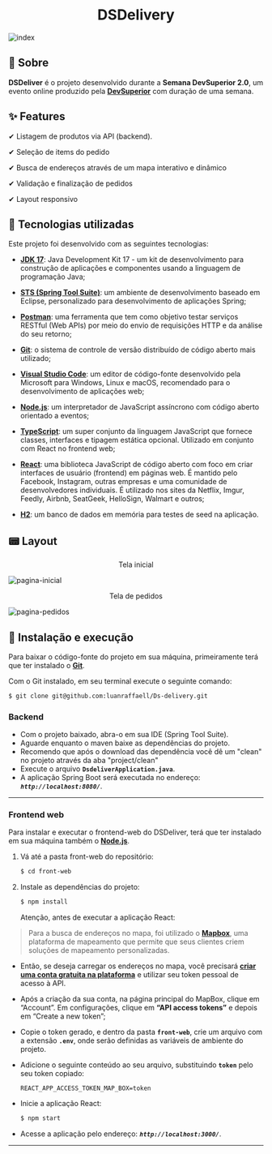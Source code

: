 <h1 align="center">
   DSDelivery
</h1>


![index](https://user-images.githubusercontent.com/87610833/188266118-16a24cf7-c35c-4e66-9270-aa977539b392.png)
## 📃 Sobre

**DSDeliver** é o projeto desenvolvido durante a **Semana DevSuperior 2.0**, um evento online produzido pela [**DevSuperior**](https://github.com/devsuperior) com duração de uma semana.

## ✨ Features

✔ Listagem de produtos via API (backend).

✔ Seleção de items do pedido

✔ Busca de endereços através de um mapa interativo e dinâmico

✔ Validação e finalização de pedidos

✔ Layout responsivo

## 🚀 Tecnologias utilizadas
Este projeto foi desenvolvido com as seguintes tecnologias:

- [**JDK 17**](https://www.oracle.com/java/technologies/downloads/#java17): Java Development Kit 17 - um kit de desenvolvimento para construção de aplicações e componentes usando a linguagem de programação Java;

- [**STS (Spring Tool Suite)**](https://spring.io/tools): um ambiente de desenvolvimento baseado em Eclipse, personalizado para desenvolvimento de aplicações Spring;

- [**Postman**](https://www.postman.com/): uma ferramenta que tem como objetivo testar serviços RESTful (Web APIs) por meio do envio de requisições HTTP e da análise do seu retorno;


- [**Git**](https://git-scm.com/downloads): o sistema de controle de versão distribuído de código aberto mais utilizado;

- [**Visual Studio Code**](https://code.visualstudio.com/): um editor de código-fonte desenvolvido pela Microsoft para Windows, Linux e macOS, recomendado para o desenvolvimento de aplicações web;

- [**Node.js**](https://nodejs.org/en/): um interpretador de JavaScript assíncrono com código aberto orientado a eventos;

- [**TypeScript**](https://www.typescriptlang.org/): um super conjunto da linguagem JavaScript que fornece classes, interfaces e tipagem estática opcional. Utilizado em conjunto com React no frontend web;

- [**React**](https://reactjs.org): uma biblioteca JavaScript de código aberto com foco em criar interfaces de usuário (frontend) em páginas web. É mantido pelo Facebook, Instagram, outras empresas e uma comunidade de desenvolvedores individuais. É utilizado nos sites da Netflix, Imgur, Feedly, Airbnb, SeatGeek, HelloSign, Walmart e outros;

- [**H2**](https://www.h2database.com/): um banco de dados em memória para testes de seed na aplicação.
## 📟 Layout
<p align="center">Tela inicial</p>
<img align="center" alt="pagina-inicial" src="https://user-images.githubusercontent.com/87610833/188266460-1fd87137-b01d-4411-b60f-ebb9ea26f60c.png">

<p align="center">Tela de pedidos</p>
<img align="center" alt="pagina-pedidos" src="https://user-images.githubusercontent.com/87610833/188266824-6fc33b7a-7475-4a73-8a51-522a674195c3.png">

## 🔧 Instalação e execução

Para baixar o código-fonte do projeto em sua máquina, primeiramente terá que ter instalado o [**Git**](https://git-scm.com/).

Com o Git instalado, em seu terminal execute o seguinte comando:

```bash
$ git clone git@github.com:luanraffaell/Ds-delivery.git
```

### Backend

- Com o projeto baixado, abra-o em sua IDE (Spring Tool Suite).
- Aguarde enquanto o maven baixe as dependências do projeto.
- Recomendo que após o download das dependência você dê um "clean" no projeto através da aba "project/clean"
- Execute o arquivo **`DsdeliverApplication.java`**.
- A aplicação Spring Boot será executada no endereço: _**`http://localhost:8080/`**_.

---
### Frontend web

Para instalar e executar o frontend-web do DSDeliver, terá que ter instalado em sua máquina também o [**Node.js**](https://nodejs.org/en/).

1. Vá até a pasta front-web do repositório:
   ```bash
   $ cd front-web
   ```
2. Instale as dependências do projeto:
   ```bash
   $ npm install
   ```
   Atenção, antes de executar a aplicação React:

> Para a busca de endereços no mapa, foi utilizado o [**Mapbox**](https://www.mapbox.com/), uma plataforma de mapeamento que permite que seus clientes criem soluções de mapeamento personalizadas.
- Então, se deseja carregar os endereços no mapa, você precisará [**criar uma conta gratuita na plataforma**](https://account.mapbox.com/auth/signup/) e utilizar seu token pessoal de acesso à API.
- Após a criação da sua conta, na página principal do MapBox, clique em “Account”. Em configurações, clique em **“API access tokens”** e depois em “Create a new token”;
- Copie o token gerado, e dentro da pasta **`front-web`**, crie um arquivo com a extensão **`.env`**, onde serão definidas as variáveis de ambiente do projeto.
- Adicione o seguinte conteúdo ao seu arquivo, substituindo **`token`** pelo seu token copiado:

  ```
  REACT_APP_ACCESS_TOKEN_MAP_BOX=token
  ```

- Inicie a aplicação React:
  ```bash
  $ npm start
  ```
- Acesse a aplicação pelo endereço: _**`http://localhost:3000/`**_.

---
